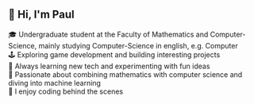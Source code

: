 ## 👋 Hi, I'm Paul 

🎓 Undergraduate student at the Faculty of Mathematics and Computer-Science, mainly studying Computer-Science in english, e.g. Computer <br/>
🕹️ Exploring game development and building interesting projects <br/>
🚀 Always learning new tech and experimenting with fun ideas <br/>
🤖 Passionate about combining mathematics with computer science and diving into machine learning <br/>
🥷 I enjoy coding behind the scenes <br/>
